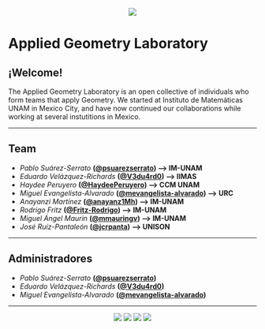 <p align="center">
   <img src="https://avatars.githubusercontent.com/u/57973110?s=400&u=0eaba53235f986d782982683c1c9392154d7419d&v=4">
</p>

#  Applied Geometry Laboratory

## ¡Welcome!

The Applied Geometry Laboratory is an open collective of individuals who form teams that apply Geometry.
We started at Instituto de Matemáticas UNAM in Mexico City, and have now continued our collaborations while working at several instutitions in Mexico. 

_____

## Team

 * *Pablo Suárez-Serrato* **([@psuarezserrato](https://github.com/psuarezserrato)) --> IM-UNAM**
 * *Eduardo Velázquez-Richards* **([@V3du4rd0](https://github.com/V3du4rd0)) --> IIMAS**
 * *Haydee Peruyero* **([@HaydeePeruyero](https://github.com/HaydeePeruyero)) --> CCM UNAM**   
 * *Miguel Evangelista-Alvarado* **([@mevangelista-alvarado](https://github.com/mevangelista-alvarado)) --> URC**
 * *Anayanzi Martínez* **([@anayanz1Mh](https://github.com/anayanz1Mh)) --> IM-UNAM**
 * *Rodrigo Fritz* **([@Fritz-Rodrigo](https://github.com/Fritz-Rodrigo)) --> IM-UNAM**
 * *Miguel Ángel Maurin* **([@mmauringv](https://github.com/mmauringv)) --> IM-UNAM**
 * *José Ruíz-Pantaleón* **([@jcrpanta](https://github.com/jcrpanta)) --> UNISON**

_____

## Administradores

 * *Pablo Suárez-Serrato* **([@psuarezserrato](https://github.com/psuarezserrato))**
 * *Eduardo Velázquez-Richards* **([@V3du4rd0](https://github.com/V3du4rd0))**
 * *Miguel Evangelista-Alvarado* **([@mevangelista-alvarado](https://github.com/mevangelista-alvarado))**

_____  

<p align="center">
  <img src="https://github.com/appliedgeometry/.github/assets/28746720/5a21175f-0397-4b39-afc2-4fa5614648f8">
       
  <img src="https://github.com/appliedgeometry/.github/assets/28746720/81cb4cba-71b9-46af-a323-46d9035978d6">
       
  <img src="https://www.matmor.unam.mx/themes/custom/basis/img/logos-footer-ccm.png">

  <img src="https://github.com/appliedgeometry/.github/assets/28746720/13af1203-a560-4813-975e-425a141919ab">
</p>


